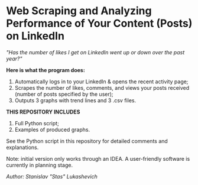 # Web Scraping and Analyzing Performance of Your Content (Posts) on LinkedIn

*"Has the number of likes I get on LinkedIn went up or down over the past year?"*

**Here is what the program does:**

1. Automatically logs in to your LinkedIn & opens the recent activity page;
2. Scrapes the number of likes, comments, and views your posts received (number of posts specified by the user);
3. Outputs 3 graphs with trend lines and 3 .csv files.

**THIS REPOSITORY INCLUDES**
1. Full Python script;
2. Examples of produced graphs.


See the Python script in this repository for detailed comments and explanations.

Note: initial version only works through an IDEA. A user-friendly software is currently in planning stage.

*Author:  Stanislav "Stas" Lukashevich*
